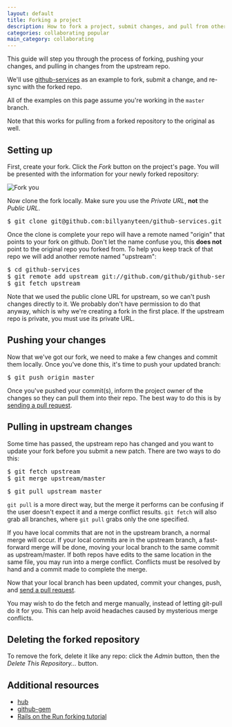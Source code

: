 ```yaml
---
layout: default
title: Forking a project
description: How to fork a project, submit changes, and pull from other repos in the fork network
categories: collaborating popular
main_category: collaborating
---
```


This guide will step you through the process of forking, pushing your changes,
and pulling in changes from the upstream repo.

We'll use [github-services](http://github.com/github/github-services) as an
example to fork, submit a change, and re-sync with the forked repo.

All of the examples on this page assume you're working in the `master` branch.

Note that this works for pulling from a forked repository to the original as well.

Setting up
----------

First, create your fork. Click the *Fork* button on the project's page.  You
will be presented with the information for your newly forked repository:

![Fork you](http://img.skitch.com/20100125-8tykuy41tn39emcbsrxy545e9f.jpg)

Now clone the fork locally. Make sure you use the *Private URL*, __not__ the
*Public URL*.

<pre class="terminal">$ git clone git@github.com:billyanyteen/github-services.git</pre>

Once the clone is complete your repo will have a remote named "origin" that
points to your fork on github.  Don't let the name confuse you, this __does
not__ point to the original repo you forked from.  To help you keep track of
that repo we will add another remote named "upstream":

<pre class="terminal">$ cd github-services
$ git remote add upstream git://github.com/github/github-services.git
$ git fetch upstream
</pre>

Note that we used the public clone URL for upstream, so we can't push changes
directly to it. We probably don't have permission to do that anyway, which is
why we're creating a fork in the first place. If the upstream repo is private,
you must use its private URL.

Pushing your changes
--------------------

Now that we've got our fork, we need to make a few changes and commit them
locally. Once you've done this, it's time to push your updated branch:

<pre class="terminal">$ git push origin master</pre>

Once you've pushed your commit(s), inform the project owner of the changes so
they can pull them into their repo. The best way to do this is by [sending a
pull request](/pull-requests/).

Pulling in upstream changes
---------------------------

Some time has passed, the upstream repo has changed and you want to update your
fork before you submit a new patch.  There are two ways to do this:

<pre class="terminal">$ git fetch upstream
$ git merge upstream/master</pre>

<pre class="terminal">$ git pull upstream master</pre>

`git pull` is a more direct way, but the merge it performs can be confusing if
the user doesn't expect it and a merge conflict results. `git fetch` will also
grab all branches, where `git pull` grabs only the one specified.

If you have local commits that are not in the upstream branch, a normal merge
will occur.  If your local commits are in the upstream branch, a fast-forward
merge will be done, moving your local branch to the same commit as
upstream/master.  If both repos have edits to the same location in the same
file, you may run into a merge conflict.  Conflicts must be resolved by hand and
a commit made to complete the merge.

Now that your local branch has been updated, commit your changes, push, and
[send a pull request](/pull-requests/).

You may wish to do the fetch and merge manually, instead of letting git-pull do
it for you. This can help avoid headaches caused by mysterious merge conflicts.

Deleting the forked repository
------------------------------

To remove the fork, delete it like any repo: click the *Admin* button, then the
*Delete This Repository…* button.

Additional resources
--------------------

* [hub](http://github.com/defunkt/hub)
* [github-gem](http://github.com/defunkt/github-gem)
* [Rails on the Run forking tutorial](http://railsontherun.com/2008/3/3/how-to-use-github-and-submit-a-patch)
